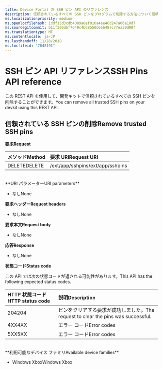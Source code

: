 ```yaml
---
title: Device Portal の SSH ピン API のリファレンス
description: 信頼されているすべての SSH ピンをプログラムで削除する方法について説明します。
ms.localizationpriority: medium
ms.openlocfilehash: 1ddf15d3cdb4089a8ef010a4ae46d247a06a10d7
ms.sourcegitcommit: b11f305dbf7649c4b68550b666487c77ea30d98f
ms.translationtype: MT
ms.contentlocale: ja-JP
ms.lasthandoff: 11/28/2018
ms.locfileid: "7848191"
---
```

# <a name="ssh-pins-api-reference"></a><span data-ttu-id="3ee8e-103">SSH ピン API リファレンス</span><span class="sxs-lookup"><span data-stu-id="3ee8e-103">SSH Pins API reference</span></span>
<span data-ttu-id="3ee8e-104">この REST API を使用して、開発キットで信頼されているすべての SSH ピンを削除することができます。</span><span class="sxs-lookup"><span data-stu-id="3ee8e-104">You can remove all trusted SSH pins on your devkit using this REST API.</span></span>

## <a name="remove-trusted-ssh-pins"></a><span data-ttu-id="3ee8e-105">信頼されている SSH ピンの削除</span><span class="sxs-lookup"><span data-stu-id="3ee8e-105">Remove trusted SSH pins</span></span>

**<span data-ttu-id="3ee8e-106">要求</span><span class="sxs-lookup"><span data-stu-id="3ee8e-106">Request</span></span>**

<span data-ttu-id="3ee8e-107">メソッド</span><span class="sxs-lookup"><span data-stu-id="3ee8e-107">Method</span></span>      | <span data-ttu-id="3ee8e-108">要求 URI</span><span class="sxs-lookup"><span data-stu-id="3ee8e-108">Request URI</span></span>
:------     | :-----
<span data-ttu-id="3ee8e-109">DELETE</span><span class="sxs-lookup"><span data-stu-id="3ee8e-109">DELETE</span></span> | <span data-ttu-id="3ee8e-110">/ext/app/sshpins</span><span class="sxs-lookup"><span data-stu-id="3ee8e-110">/ext/app/sshpins</span></span>
<br />
**<span data-ttu-id="3ee8e-111">URI パラメーター</span><span class="sxs-lookup"><span data-stu-id="3ee8e-111">URI parameters</span></span>**

- <span data-ttu-id="3ee8e-112">なし</span><span class="sxs-lookup"><span data-stu-id="3ee8e-112">None</span></span>

**<span data-ttu-id="3ee8e-113">要求ヘッダー</span><span class="sxs-lookup"><span data-stu-id="3ee8e-113">Request headers</span></span>**

- <span data-ttu-id="3ee8e-114">なし</span><span class="sxs-lookup"><span data-stu-id="3ee8e-114">None</span></span>

**<span data-ttu-id="3ee8e-115">要求本文</span><span class="sxs-lookup"><span data-stu-id="3ee8e-115">Request body</span></span>**   

- <span data-ttu-id="3ee8e-116">なし</span><span class="sxs-lookup"><span data-stu-id="3ee8e-116">None</span></span>

**<span data-ttu-id="3ee8e-117">応答</span><span class="sxs-lookup"><span data-stu-id="3ee8e-117">Response</span></span>**   

- <span data-ttu-id="3ee8e-118">なし</span><span class="sxs-lookup"><span data-stu-id="3ee8e-118">None</span></span> 

**<span data-ttu-id="3ee8e-119">状態コード</span><span class="sxs-lookup"><span data-stu-id="3ee8e-119">Status code</span></span>**

<span data-ttu-id="3ee8e-120">この API では次の状態コードが返される可能性があります。</span><span class="sxs-lookup"><span data-stu-id="3ee8e-120">This API has the following expected status codes.</span></span>

<span data-ttu-id="3ee8e-121">HTTP 状態コード</span><span class="sxs-lookup"><span data-stu-id="3ee8e-121">HTTP status code</span></span>      | <span data-ttu-id="3ee8e-122">説明</span><span class="sxs-lookup"><span data-stu-id="3ee8e-122">Description</span></span>
:------     | :-----
<span data-ttu-id="3ee8e-123">204</span><span class="sxs-lookup"><span data-stu-id="3ee8e-123">204</span></span> | <span data-ttu-id="3ee8e-124">ピンをクリアする要求が成功しました。</span><span class="sxs-lookup"><span data-stu-id="3ee8e-124">The request to clear the pins was successful.</span></span>
<span data-ttu-id="3ee8e-125">4XX</span><span class="sxs-lookup"><span data-stu-id="3ee8e-125">4XX</span></span> | <span data-ttu-id="3ee8e-126">エラー コード</span><span class="sxs-lookup"><span data-stu-id="3ee8e-126">Error codes</span></span>
<span data-ttu-id="3ee8e-127">5XX</span><span class="sxs-lookup"><span data-stu-id="3ee8e-127">5XX</span></span> | <span data-ttu-id="3ee8e-128">エラー コード</span><span class="sxs-lookup"><span data-stu-id="3ee8e-128">Error codes</span></span>

<br />
**<span data-ttu-id="3ee8e-129">利用可能なデバイス ファミリ</span><span class="sxs-lookup"><span data-stu-id="3ee8e-129">Available device families</span></span>**

* <span data-ttu-id="3ee8e-130">Windows Xbox</span><span class="sxs-lookup"><span data-stu-id="3ee8e-130">Windows Xbox</span></span>

